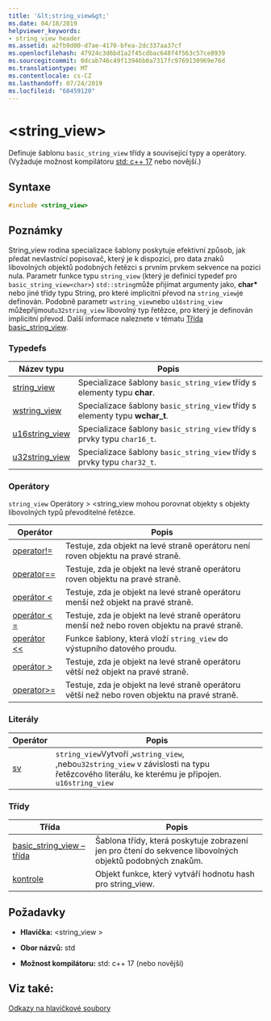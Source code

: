 ```yaml
---
title: '&lt;string_view&gt;'
ms.date: 04/18/2019
helpviewer_keywords:
- string_view header
ms.assetid: a2fb9d00-d7ae-4170-bfea-2dc337aa37cf
ms.openlocfilehash: 47924c3d6bd1a2f45cdbac648f4f563c57ce8939
ms.sourcegitcommit: 0dcab746c49f13946b0a7317fc9769130969e76d
ms.translationtype: MT
ms.contentlocale: cs-CZ
ms.lasthandoff: 07/24/2019
ms.locfileid: "68459120"
---
```

# <a name="ltstringviewgt"></a>&lt;string_view&gt;

Definuje šablonu `basic_string_view` třídy a související typy a operátory. (Vyžaduje možnost kompilátoru [std: c++ 17](../build/reference/std-specify-language-standard-version.md) nebo novější.)

## <a name="syntax"></a>Syntaxe

```cpp
#include <string_view>
```

## <a name="remarks"></a>Poznámky

String_view rodina specializace šablony poskytuje efektivní způsob, jak předat nevlastnící popisovač, který je k dispozici, pro data znaků libovolných objektů podobných řetězci s prvním prvkem sekvence na pozici nula. Parametr funkce typu `string_view` (který je definicí typedef pro `basic_string_view<char>`) `std::string`může přijímat argumenty jako, **char\*** nebo jiné třídy typu String, pro které implicitní převod na `string_view`je definován. Podobně parametr `wstring_view`nebo `u16string_view` můžepřijmout`u32string_view` libovolný typ řetězce, pro který je definován implicitní převod. Další informace naleznete v tématu [Třída basic_string_view](../standard-library/basic-string-view-class.md).

### <a name="typedefs"></a>Typedefs

|Název typu|Popis|
|-|-|
|[string_view](../standard-library/string-view-typedefs.md#string_view)|Specializace šablony `basic_string_view` třídy s elementy typu **char**.|
|[wstring_view](../standard-library/string-view-typedefs.md#wstring_view)|Specializace šablony `basic_string_view` třídy s elementy typu **wchar_t**.|
|[u16string_view](../standard-library/string-view-typedefs.md#u16string_view)|Specializace šablony `basic_string_view` třídy s prvky typu `char16_t`.|
|[u32string_view](../standard-library/string-view-typedefs.md#u32string_view)|Specializace šablony `basic_string_view` třídy s prvky typu `char32_t`.|

### <a name="operators"></a>Operátory

`string_view` Operátory > \<string_view mohou porovnat objekty s objekty libovolných typů převoditelné řetězce.

|Operátor|Popis|
|-|-|
|[operator!=](../standard-library/string-view-operators.md#op_neq)|Testuje, zda objekt na levé straně operátoru není roven objektu na pravé straně.|
|[operator==](../standard-library/string-view-operators.md#op_eq_eq)|Testuje, zda je objekt na levé straně operátoru roven objektu na pravé straně.|
|[operátor <](../standard-library/string-view-operators.md#op_lt)|Testuje, zda je objekt na levé straně operátoru menší než objekt na pravé straně.|
|[operátor < =](../standard-library/string-view-operators.md#op_lt_eq)|Testuje, zda je objekt na levé straně operátoru menší než nebo roven objektu na pravé straně.|
|[operátor <\<](../standard-library/string-view-operators.md#op_lt_lt)|Funkce šablony, která vloží `string_view` do výstupního datového proudu.|
|[operátor >](../standard-library/string-view-operators.md#op_gt)|Testuje, zda je objekt na levé straně operátoru větší než objekt na pravé straně.|
|[operator>=](../standard-library/string-view-operators.md#op_gt_eq)|Testuje, zda je objekt na levé straně operátoru větší než nebo roven objektu na pravé straně.|

### <a name="literals"></a>Literály

|Operátor|Popis|
|-|-|
|[sv](../standard-library/string-view-operators.md#op_sv)|`string_view`Vytvoří ,`wstring_view`, ,nebo`u32string_view` v závislosti na typu řetězcového literálu, ke kterému je připojen. `u16string_view`|

### <a name="classes"></a>Třídy

|Třída|Popis|
|-|-|
|[basic_string_view – třída](../standard-library/basic-string-view-class.md)|Šablona třídy, která poskytuje zobrazení jen pro čtení do sekvence libovolných objektů podobných znakům.|
|[kontrole](string-view-hash.md)|Objekt funkce, který vytváří hodnotu hash pro string_view.|

## <a name="requirements"></a>Požadavky

- **Hlavička:** \<string_view >

- **Obor názvů:** std

- **Možnost kompilátoru:** std: c++ 17 (nebo novější)

## <a name="see-also"></a>Viz také:

[Odkazy na hlavičkové soubory](../standard-library/cpp-standard-library-header-files.md)
